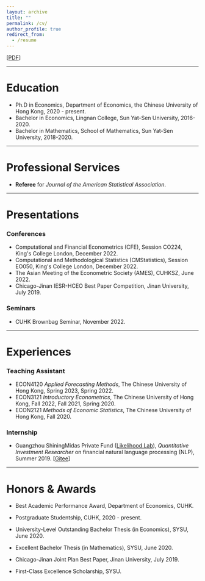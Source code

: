 ```yaml
---
layout: archive
title: ""
permalink: /cv/
author_profile: true
redirect_from:
  - /resume
---
```


[[PDF](http://ziweimei.github.io/cv.pdf)]

***



# Education

* Ph.D in Economics, Department of Economics, the Chinese University of Hong Kong, 2020 - present.
* Bachelor in Economics, Lingnan College, Sun Yat-Sen University, 2016-2020. 
* Bachelor in Mathematics, School of Mathematics, Sun Yat-Sen University, 2018-2020. 


***



# Professional Services

* **Referee** for *Journal of the American Statistical Association*.

***



# Presentations

### Conferences

* Computational and Financial Econometrics (CFE), Session CO224, King's College London, December 2022. 
* Computational and Methodological Statistics (CMStatistics), Session EO050, King's College London, December 2022. 
* The Asian Meeting of the Econometric Society (AMES), CUHKSZ, June 2022. 
* Chicago-Jinan IESR-HCEO Best Paper Competition, Jinan University, July 2019.

### Seminars

* CUHK Brownbag Seminar, November 2022.

***



# Experiences

### Teaching Assistant

* ECON4120 *Applied Forecasting Methods*, The Chinese University of Hong Kong, Spring 2023, Spring 2022.
* ECON3121 *Introductory Econometrics*, The Chinese University of Hong Kong,
  Fall 2022, Fall 2021, Spring 2020.
* ECON2121 *Methods of Economic Statistics*, The Chinese University of Hong Kong, Fall 2020.

### Internship

* Guangzhou ShiningMidas Private Fund ([Likelihood Lab](http://www.maxlikelihood.cn/)), *Quantitative Investment Researcher* on financial natural language processing (NLP), Summer 2019.  [[Gitee](https://gitee.com/likelihoodlab/NLP2019)]



***



# Honors & Awards 

* Best Academic Performance Award, Department of Economics, CUHK.

* Postgraduate Studentship, CUHK, 2020 - present. 

* University-Level Outstanding Bachelor Thesis (in Economics), SYSU, June 2020. 

* Excellent Bachelor Thesis (in Mathematics), SYSU, June 2020.

* Chicago-Jinan Joint Plan Best Paper, Jinan University, July 2019. 

* First-Class Excellence Scholarship, SYSU. 

  

  

